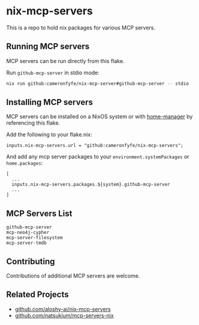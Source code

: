 # nix-mcp-servers

This is a repo to hold nix packages for various MCP servers.

## Running MCP servers

MCP servers can be run directly from this flake.

Run `github-mcp-server` in stdio mode:
```bash
nix run github:cameronfyfe/nix-mcp-server#github-mcp-server -- stdio
```

## Installing MCP servers

MCP servers can be installed on a NixOS system or with [home-manager](https://github.com/nix-community/home-manager) by referencing this flake.

Add the following to your flake.nix:

```
inputs.nix-mcp-servers.url = "github:cameronfyfe/nix-mcp-servers";
```

And add any mcp server packages to your `environment.systemPackages` or `home.packages`:

```
[
  ...
  inputs.nix-mcp-servers.packages.${system}.github-mcp-server
  ...
]
```

## MCP Servers List

```present scripts/list-pkgs.sh
github-mcp-server
mcp-neo4j-cypher
mcp-server-filesystem
mcp-server-tmdb
```

## Contributing

Contributions of additional MCP servers are welcome.

## Related Projects

- [github.com/aloshy-ai/nix-mcp-servers](https://github.com/aloshy-ai/nix-mcp-servers)
- [github.com/natsukium/mcp-servers-nix](https://github.com/natsukium/mcp-servers-nix)

